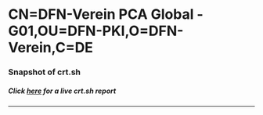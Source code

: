 # CN=DFN-Verein PCA Global - G01,OU=DFN-PKI,O=DFN-Verein,C=DE
### Snapshot of crt.sh
##### Click [here](https://crt.sh/?q=Serial_09E6A01D) for a live crt.sh report

---
